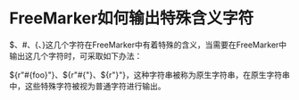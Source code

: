# FreeMarker如何输出特殊含义字符

$、#、{、}这几个字符在FreeMarker中有着特殊的含义，当需要在FreeMarker中输出这几个字符时，可采取如下办法：

${r"#{foo}"}、${r"#{"}、${r"}"}，这种字符串被称为原生字符串，在原生字符串中，这些特殊字符被视为普通字符进行输出。